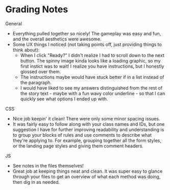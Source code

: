 # Grading Notes

General
- Everything pulled together so nicely! The gameplay was easy and fun, and the overall aesthetics were awesome.
- Some UX things I noticed (not taking points off, just providing things to think about):
    - When I click "Ready?" I didn't realize I had to scroll down to the next button. The spinny image kinda looks like a loading graphic, so my first instict was to wait! I realize you have instructions, but I honestly glossed over them.
    - The instructions maybe would have stuck better if in a list instead of the paragraph.
    - I would have liked to see my answers distinguished from the rest of the story text - maybe with a fun wavy color underline - so that I can quickly see what options I ended up with.

CSS
- Nice job keepin' it clean! There were only some minor spacing issues.
- It was fairly easy to follow along with your class names and IDs, but one suggestion I have for further improving readability and understanding is to group your blocks of rules and use comments to describe what they're applying to. For example, grouping together all the form styles, or the landing page styles and giving them comment headers.

JS
- See notes in the files themselves!
- Great job at keeping things neat and clean. It was super easy to glance through your files to get an overview of what each method was doing, then dig in as needed.